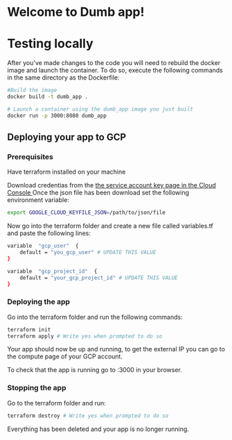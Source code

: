 # Welcome to Dumb app!

# Testing locally

After you've made changes to the code you will need to rebuild the docker image and launch the container. To do so, execute the following commands in the same directory as the Dockerfile:

```bash
#Build the image
docker build -t dumb_app .

# Launch a container using the dumb_app image you just built
docker run -p 3000:8080 dumb_app
```

## Deploying your app to GCP
### Prerequisites
Have terraform installed on your machine

Download credentias from the [the service account key page in the Cloud Console ](https://console.cloud.google.com/apis/credentials/serviceaccountkey)
Once the json file has been download set the following environment variable:
```bash
export GOOGLE_CLOUD_KEYFILE_JSON=/path/to/json/file
```

Now go into the terraform folder and create a new file called variables.tf and paste the following lines:
```bash
variable  "gcp_user"  {
	default = "you_gcp_user" # UPDATE THIS VALUE
}

variable  "gcp_project_id"  {
	default = "your_gcp_project_id" # UPDATE THIS VALUE
}
```
### Deploying the app
Go into the terraform folder and run the following commands:
```bash
terraform init
terraform apply # Write yes when prompted to do so
```

Your app should now be up and running, to get the external IP you can go to the compute page of your GCP account.

To check that the app is running go to <IP>:3000 in your browser.

### Stopping the app
Go to the terraform folder and run:
```bash
terraform destroy # Write yes when prompted to do so
```

Everything has been deleted and your app is no longer running.